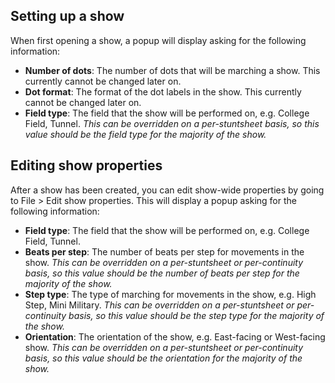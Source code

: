 ## Setting up a show

When first opening a show, a popup will display asking for the following information:

- **Number of dots**: The number of dots that will be marching a show. This currently cannot be changed later on.
- **Dot format**: The format of the dot labels in the show. This currently cannot be changed later on.
- **Field type**: The field that the show will be performed on, e.g. College Field, Tunnel. *This can be overridden on a per-stuntsheet basis, so this value should be the field type for the majority of the show.*

## Editing show properties

After a show has been created, you can edit show-wide properties by going to File > Edit show properties. This will display a popup asking for the following information:

- **Field type**: The field that the show will be performed on, e.g. College Field, Tunnel.
- **Beats per step**: The number of beats per step for movements in the show. *This can be overridden on a per-stuntsheet or per-continuity basis, so this value should be the number of beats per step for the majority of the show.*
- **Step type**: The type of marching for movements in the show, e.g. High Step, Mini Military. *This can be overridden on a per-stuntsheet or per-continuity basis, so this value should be the step type for the majority of the show.*
- **Orientation**: The orientation of the show, e.g. East-facing or West-facing show. *This can be overridden on a per-stuntsheet or per-continuity basis, so this value should be the orientation for the majority of the show.*
